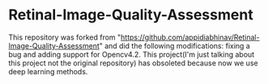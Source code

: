 # Retinal-Image-Quality-Assessment
This repository was forked from "https://github.com/appidiabhinav/Retinal-Image-Quality-Assessment" and did the following modifications: fixing a bug and adding support for Opencv4.2. This project(I'm just talking about this project not the original repository) has obsoleted because now we use deep learning methods.

